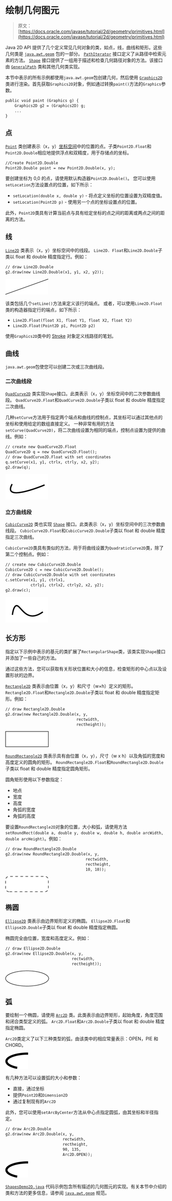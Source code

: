 # 绘制几何图元

> 原文： [https://docs.oracle.com/javase/tutorial/2d/geometry/primitives.html](https://docs.oracle.com/javase/tutorial/2d/geometry/primitives.html)

Java 2D API 提供了几个定义常见几何对象的类，如点，线，曲线和矩形。这些几何类是 [`java.awt.geom`](https://docs.oracle.com/javase/8/docs/api/java/awt/geom/package-frame.html) 包的一部分。
[`PathIterator`](https://docs.oracle.com/javase/8/docs/api/java/awt/geom/PathIterator.html) 接口定义了从路径中检索元素的方法。
[`Shape`](https://docs.oracle.com/javase/8/docs/api/java/awt/Shape.html) 接口提供了一组用于描述和检查几何路径对象的方法。该接口由 [`GeneralPath`](https://docs.oracle.com/javase/8/docs/api/java/awt/geom/GeneralPath.html) 类和其他几何类实现。

本节中表示的所有示例都使用`java.awt.geom`包创建几何，然后使用 [`Graphics2D`](https://docs.oracle.com/javase/8/docs/api/java/awt/Graphics2D.html) 类进行渲染。首先获取`Graphics2D`对象，例如通过转换`paint()`方法的`Graphics`参数。

```
public void paint (Graphics g) {
    Graphics2D g2 = (Graphics2D) g;
    ...
}

```

## 点

[`Point`](https://docs.oracle.com/javase/8/docs/api/java/awt/Point.html) 类创建表示（x，y）[坐标空间](../overview/coordinate.html)中的位置的点。子类`Point2D.Float`和`Point2D.Double`相应地提供浮点和双精度，用于存储点的坐标。

```
//Create Point2D.Double
Point2D.Double point = new Point2D.Double(x, y);

```

要创建坐标为 0,0 的点，请使用默认构造器`Point2D.Double()`。
您可以使用`setLocation`方法设置点的位置，如下所示：

*   `setLocation(double x, double y)` - 将点定义坐标的位置设置为双精度值。
*   `setLocation(Point2D p)` - 使用另一个点的坐标设置点的位置。

此外，`Point2D`类具有计算当前点与具有给定坐标的点之间的距离或两点之间的距离的方法。

## 线

[`Line2D`](https://docs.oracle.com/javase/8/docs/api/java/awt/geom/Line2D.html) 类表示（x，y）坐标空间中的线段。 `Line2D. Float`和`Line2D.Double`子类以 float 和 double 精度指定行。例如：

```
// draw Line2D.Double
g2.draw(new Line2D.Double(x1, y1, x2, y2));

```

![Line](img/1f60b6d533dfc9223a734c4f4352c33b.jpg)

该类包括几个`setLine()`方法来定义该行的端点。
或者，可以使用`Line2D.Float`类的构造器指定行的端点，如下所示：

*   `Line2D.Float(float X1, float Y1, float X2, float Y2)`
*   `Line2D.Float(Point2D p1, Point2D p2)`

使用`Graphics2D`类中的 [Stroke](strokeandfill.html) 对象定义线路径的笔划。

## 曲线

`java.awt.geom`包使您可以创建二次或三次曲线段。

### 二次曲线段

[`QuadCurve2D`](https://docs.oracle.com/javase/8/docs/api/java/awt/geom/QuadCurve2D.html) 类实现`Shape`接口。此类表示（x，y）坐标空间中的二次参数曲线段。 `QuadCurve2D.Float`和`QuadCurve2D.Double`子类以 float 和 double 精度指定二次曲线。

几种`setCurve`方法用于指定两个端点和曲线的控制点，其坐标可以通过其他点的坐标和使用给定的数组直接定义。
一种非常有用的方法`setCurve(QuadCurve2D)`，将二次曲线设置为相同的端点，控制点设置为提供的曲线。例如：

```
// create new QuadCurve2D.Float
QuadCurve2D q = new QuadCurve2D.Float();
// draw QuadCurve2D.Float with set coordinates
q.setCurve(x1, y1, ctrlx, ctrly, x2, y2);
g2.draw(q);

```

![Quadratic parametric curve segment](img/55e2a7b696f6c9ee1438de7990a6e646.jpg)

### 立方曲线段

[`CubicCurve2D`](https://docs.oracle.com/javase/8/docs/api/java/awt/geom/CubicCurve2D.html) 类也实现 [`Shape`](https://docs.oracle.com/javase/8/docs/api/java/awt/Shape.html) 接口。此类表示（x，y）坐标空间中的三次参数曲线段。 `CubicCurve2D.Float`和`CubicCurve2D.Double`子类以 float 和 double 精度指定三次曲线。

`CubicCurve2D`类具有类似的方法，用于将曲线设置为`QuadraticCurve2D`类，除了第二个控制点。例如：

```
// create new CubicCurve2D.Double
CubicCurve2D c = new CubicCurve2D.Double();
// draw CubicCurve2D.Double with set coordinates
c.setCurve(x1, y1, ctrlx1,
           ctrly1, ctrlx2, ctrly2, x2, y2);
g2.draw(c);

```

![Cubic Curve Segment](img/9ca28611a01364693ba33ae31ff70d0e.jpg)

## 长方形

指定以下示例中表示的基元的类扩展了`RectangularShape`类，该类实现`Shape`接口并添加了一些自己的方法。

通过这些方法，您可以获取有关形状位置和大小的信息，检查矩形的中心点以及设置形状的边界。

[`Rectangle2D`](https://docs.oracle.com/javase/8/docs/api/java/awt/geom/Rectangle2D.html) 类表示由位置（x，y）和尺寸（w×h）定义的矩形。 `Rectangle2D.Float`和`Rectangle2D.Double`子类以 float 和 double 精度指定矩形。例如：

```
// draw Rectangle2D.Double
g2.draw(new Rectangle2D.Double(x, y,
                               rectwidth,
                               rectheight));

```

![Rectangle](img/ffaf1fa113f080b669f969839ba83ad5.jpg)

[`RoundRectangle2D`](https://docs.oracle.com/javase/8/docs/api/java/awt/geom/RoundRectangle2D.html) 类表示具有由位置（x，y），尺寸（w x h）以及角弧的宽度和高度定义的圆角的矩形。 `RoundRectangle2D.Float`和`RoundRectangle2D.Double`子类以 float 和 double 精度指定圆角矩形。

圆角矩形使用以下参数指定：

*   地点
*   宽度
*   高度
*   角弧的宽度
*   角弧的高度

要设置`RoundRectangle2D`对象的位置，大小和弧，请使用方法`setRoundRect(double a, double y, double w, double h, double arcWidth, double arcHeight)`。例如：

```
// draw RoundRectangle2D.Double
g2.draw(new RoundRectangle2D.Double(x, y,
                                   rectwidth,
                                   rectheight,
                                   10, 10));

```

![Rounded Rectangle](img/4ad6995d4cd9a952f1607f9eead72907.jpg)

## 椭圆

[`Ellipse2D`](https://docs.oracle.com/javase/8/docs/api/java/awt/geom/Ellipse2D.html) 类表示由边界矩形定义的椭圆。 `Ellipse2D.Float`和`Ellipse2D.Double`子类以 float 和 double 精度指定椭圆。

椭圆完全由位置，宽度和高度定义。例如：

```
// draw Ellipse2D.Double
g2.draw(new Ellipse2D.Double(x, y,
                             rectwidth,
                             rectheight));

```

![Ellipse](img/fac4f5cba4ec9f5bb16fdc470b870567.jpg)

## 弧

要绘制一个椭圆，请使用 [`Arc2D`](https://docs.oracle.com/javase/8/docs/api/java/awt/geom/Arc2D.html) 类。此类表示由边界矩形，起始角度，角度范围和闭合类型定义的弧。 `Arc2D.Float`和`Arc2D.Double`子类以 float 和 double 精度指定椭圆。

`Arc2D`类定义了以下三种类型的弧，由该类中的相应常量表示：OPEN，PIE 和 CHORD。

![Arc](img/2def387f9d2e4027360b3e57db505ea7.jpg)

有几种方法可以设置弧的大小和参数：

*   直接，通过坐标
*   提供`Point2D`和`Dimension2D`
*   通过复制现有的`Arc2D`

此外，您可以使用`setArcByCenter`方法从中心点指定圆弧，由其坐标和半径指定。

```
// draw Arc2D.Double
g2.draw(new Arc2D.Double(x, y,
                         rectwidth,
                         rectheight,
                         90, 135,
                         Arc2D.OPEN));

```

![Arc](img/2def387f9d2e4027360b3e57db505ea7.jpg)

[`ShapesDemo2D.java`](examples/ShapesDemo2D.java) 代码示例包含所有描述的几何图元的实现。有关本节中介绍的类和方法的更多信息，请参阅 [`java.awt.geom`](https://docs.oracle.com/javase/8/docs/api/java/awt/geom/package-summary.html) 规范。